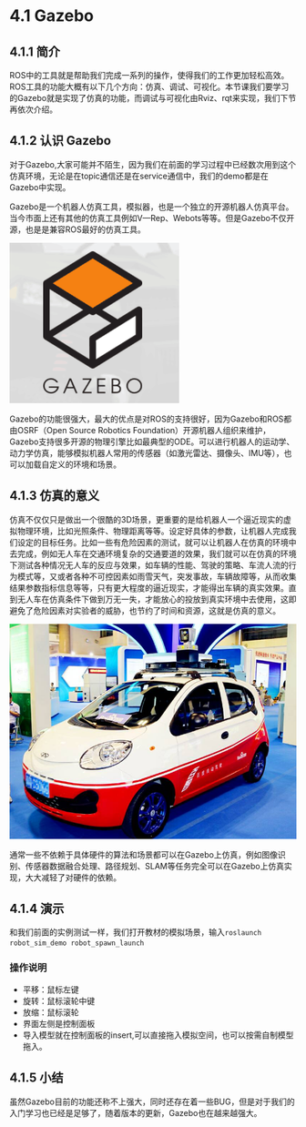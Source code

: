 # 4.1 Gazebo

## 4.1.1 简介
ROS中的工具就是帮助我们完成一系列的操作，使得我们的工作更加轻松高效。ROS工具的功能大概有以下几个方向：仿真、调试、可视化。本节课我们要学习的Gazebo就是实现了仿真的功能，而调试与可视化由Rviz、rqt来实现，我们下节再依次介绍。
## 4.1.2 认识 Gazebo
对于Gazebo,大家可能并不陌生，因为我们在前面的学习过程中已经数次用到这个仿真环境，无论是在topic通信还是在service通信中，我们的demo都是在Gazebo中实现。

Gazebo是一个机器人仿真工具，模拟器，也是一个独立的开源机器人仿真平台。当今市面上还有其他的仿真工具例如V—Rep、Webots等等。但是Gazebo不仅开源，也是是兼容ROS最好的仿真工具。

![](/pics/Gazebo.png)

Gazebo的功能很强大，最大的优点是对ROS的支持很好，因为Gazebo和ROS都由OSRF（Open Source Robotics Foundation）开源机器人组织来维护，Gazebo支持很多开源的物理引擎比如最典型的ODE。可以进行机器人的运动学、动力学仿真，能够模拟机器人常用的传感器（如激光雷达、摄像头、IMU等），也可以加载自定义的环境和场景。
## 4.1.3 仿真的意义
仿真不仅仅只是做出一个很酷的3D场景，更重要的是给机器人一个逼近现实的虚拟物理环境，比如光照条件、物理距离等等。设定好具体的参数，让机器人完成我们设定的目标任务。比如一些有危险因素的测试，就可以让机器人在仿真的环境中去完成，例如无人车在交通环境复杂的交通要道的效果，我们就可以在仿真的环境下测试各种情况无人车的反应与效果，如车辆的性能、驾驶的策略、车流人流的行为模式等，又或者各种不可控因素如雨雪天气，突发事故，车辆故障等，从而收集结果参数指标信息等等，只有更大程度的逼近现实，才能得出车辆的真实效果。直到无人车在仿真条件下做到万无一失，才能放心的投放到真实环境中去使用，这即避免了危险因素对实验者的威胁，也节约了时间和资源，这就是仿真的意义。 

![](/pics/baiduAI.jpg)

通常一些不依赖于具体硬件的算法和场景都可以在Gazebo上仿真，例如图像识别、传感器数据融合处理、路径规划、SLAM等任务完全可以在Gazebo上仿真实现，大大减轻了对硬件的依赖。

## 4.1.4 演示
和我们前面的实例测试一样，我们打开教材的模拟场景，输入`roslaunch robot_sim_demo robot_spawn_launch`

### 操作说明

* 平移：鼠标左键
* 旋转：鼠标滚轮中键
* 放缩：鼠标滚轮
* 界面左侧是控制面板
* 导入模型就在控制面板的insert,可以直接拖入模拟空间，也可以按需自制模型拖入。

## 4.1.5 小结
虽然Gazebo目前的功能还称不上强大，同时还存在着一些BUG，但是对于我们的入门学习也已经是足够了，随着版本的更新，Gazebo也在越来越强大。